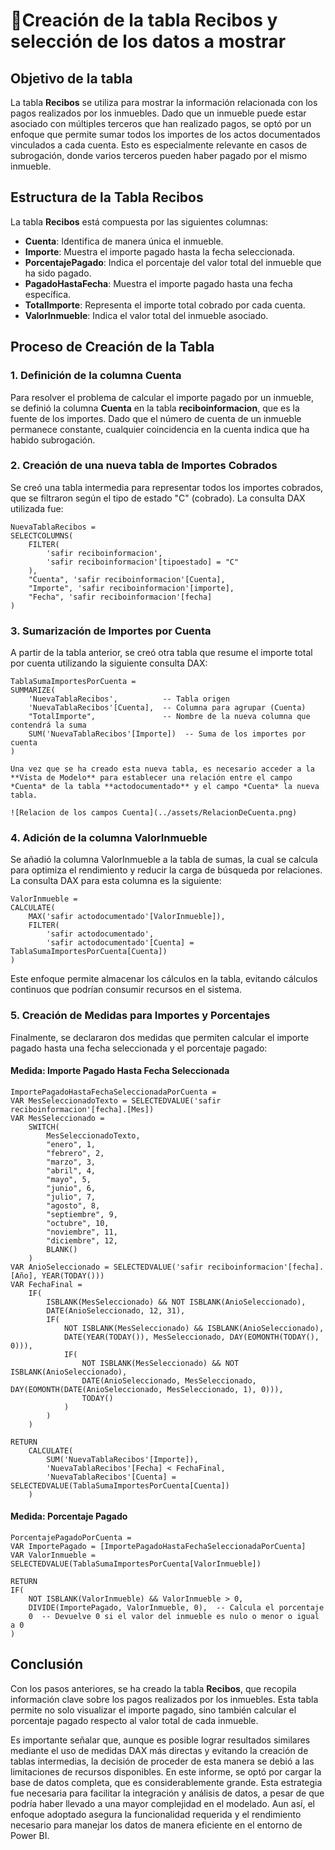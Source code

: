 # 🧾Creación de la tabla Recibos y selección de los datos a mostrar

## Objetivo de la tabla

La tabla **Recibos** se utiliza para mostrar la información relacionada con los pagos realizados por los inmuebles. Dado que un inmueble puede estar asociado con múltiples terceros que han realizado pagos, se optó por un enfoque que permite sumar todos los importes de los actos documentados vinculados a cada cuenta. Esto es especialmente relevante en casos de subrogación, donde varios terceros pueden haber pagado por el mismo inmueble.

## Estructura de la Tabla Recibos

La tabla **Recibos** está compuesta por las siguientes columnas:

- **Cuenta**: Identifica de manera única el inmueble.
- **Importe**: Muestra el importe pagado hasta la fecha seleccionada.
- **PorcentajePagado**: Indica el porcentaje del valor total del inmueble que ha sido pagado.
- **PagadoHastaFecha**: Muestra el importe pagado hasta una fecha específica.
- **TotalImporte**: Representa el importe total cobrado por cada cuenta.
- **ValorInmueble**: Indica el valor total del inmueble asociado.

## Proceso de Creación de la Tabla

### 1. Definición de la columna Cuenta

Para resolver el problema de calcular el importe pagado por un inmueble, se definió la columna **Cuenta** en la tabla **reciboinformacion**, que es la fuente de los importes. Dado que el número de cuenta de un inmueble permanece constante, cualquier coincidencia en la cuenta indica que ha habido subrogación.

### 2. Creación de una nueva tabla de Importes Cobrados

Se creó una tabla intermedia para representar todos los importes cobrados, que se filtraron según el tipo de estado "C" (cobrado). La consulta DAX utilizada fue:

```dax
NuevaTablaRecibos = 
SELECTCOLUMNS(
    FILTER(
        'safir reciboinformacion',
        'safir reciboinformacion'[tipoestado] = "C"
    ),
    "Cuenta", 'safir reciboinformacion'[Cuenta],
    "Importe", 'safir reciboinformacion'[importe],
    "Fecha", 'safir reciboinformacion'[fecha]
)
```

### 3. Sumarización de Importes por Cuenta

A partir de la tabla anterior, se creó otra tabla que resume el importe total por cuenta utilizando la siguiente consulta DAX:

```dax
TablaSumaImportesPorCuenta = 
SUMMARIZE(
    'NuevaTablaRecibos',          -- Tabla origen
    'NuevaTablaRecibos'[Cuenta],  -- Columna para agrupar (Cuenta)
    "TotalImporte",               -- Nombre de la nueva columna que contendrá la suma
    SUM('NuevaTablaRecibos'[Importe])  -- Suma de los importes por cuenta
)
```

```admonish warning title="Importante"
Una vez que se ha creado esta nueva tabla, es necesario acceder a la **Vista de Modelo** para establecer una relación entre el campo *Cuenta* de la tabla **actodocumentado** y el campo *Cuenta* la nueva tabla.

![Relacion de los campos Cuenta](../assets/RelacionDeCuenta.png)
```

### 4. Adición de la columna ValorInmueble

Se añadió la columna ValorInmueble a la tabla de sumas, la cual se calcula para optimiza el rendimiento y reducir la carga de búsqueda por relaciones. La consulta DAX para esta columna es la siguiente:

```dax
ValorInmueble =  
CALCULATE(
    MAX('safir actodocumentado'[ValorInmueble]),
    FILTER(
        'safir actodocumentado',
        'safir actodocumentado'[Cuenta] = TablaSumaImportesPorCuenta[Cuenta])
)
```

Este enfoque permite almacenar los cálculos en la tabla, evitando cálculos continuos que podrían consumir recursos en el sistema.

### 5. Creación de Medidas para Importes y Porcentajes

Finalmente, se declararon dos medidas que permiten calcular el importe pagado hasta una fecha seleccionada y el porcentaje pagado:

#### Medida: Importe Pagado Hasta Fecha Seleccionada

```dax
ImportePagadoHastaFechaSeleccionadaPorCuenta = 
VAR MesSeleccionadoTexto = SELECTEDVALUE('safir reciboinformacion'[fecha].[Mes])
VAR MesSeleccionado = 
    SWITCH(
        MesSeleccionadoTexto,
        "enero", 1,
        "febrero", 2,
        "marzo", 3,
        "abril", 4,
        "mayo", 5,
        "junio", 6,
        "julio", 7,
        "agosto", 8,
        "septiembre", 9,
        "octubre", 10,
        "noviembre", 11,
        "diciembre", 12,
        BLANK()
    )
VAR AnioSeleccionado = SELECTEDVALUE('safir reciboinformacion'[fecha].[Año], YEAR(TODAY()))
VAR FechaFinal = 
    IF(
        ISBLANK(MesSeleccionado) && NOT ISBLANK(AnioSeleccionado),
        DATE(AnioSeleccionado, 12, 31),
        IF(
            NOT ISBLANK(MesSeleccionado) && ISBLANK(AnioSeleccionado),
            DATE(YEAR(TODAY()), MesSeleccionado, DAY(EOMONTH(TODAY(), 0))),
            IF(
                NOT ISBLANK(MesSeleccionado) && NOT ISBLANK(AnioSeleccionado),
                DATE(AnioSeleccionado, MesSeleccionado, DAY(EOMONTH(DATE(AnioSeleccionado, MesSeleccionado, 1), 0))),
                TODAY()
            )
        )
    )

RETURN
    CALCULATE(
        SUM('NuevaTablaRecibos'[Importe]),
        'NuevaTablaRecibos'[Fecha] < FechaFinal,
        'NuevaTablaRecibos'[Cuenta] = SELECTEDVALUE(TablaSumaImportesPorCuenta[Cuenta])
    )
```

#### Medida: Porcentaje Pagado

```dax
PorcentajePagadoPorCuenta = 
VAR ImportePagado = [ImportePagadoHastaFechaSeleccionadaPorCuenta]
VAR ValorInmueble = SELECTEDVALUE(TablaSumaImportesPorCuenta[ValorInmueble])

RETURN
IF(
    NOT ISBLANK(ValorInmueble) && ValorInmueble > 0,
    DIVIDE(ImportePagado, ValorInmueble, 0),  -- Calcula el porcentaje
    0  -- Devuelve 0 si el valor del inmueble es nulo o menor o igual a 0
)
```

## Conclusión

Con los pasos anteriores, se ha creado la tabla **Recibos**, que recopila información clave sobre los pagos realizados por los inmuebles. Esta tabla permite no solo visualizar el importe pagado, sino también calcular el porcentaje pagado respecto al valor total de cada inmueble. 

Es importante señalar que, aunque es posible lograr resultados similares mediante el uso de medidas DAX más directas y evitando la creación de tablas intermedias, la decisión de proceder de esta manera se debió a las limitaciones de recursos disponibles. En este informe, se optó por cargar la base de datos completa, que es considerablemente grande. Esta estrategia fue necesaria para facilitar la integración y análisis de datos, a pesar de que podría haber llevado a una mayor complejidad en el modelado. Aun así, el enfoque adoptado asegura la funcionalidad requerida y el rendimiento necesario para manejar los datos de manera eficiente en el entorno de Power BI.
